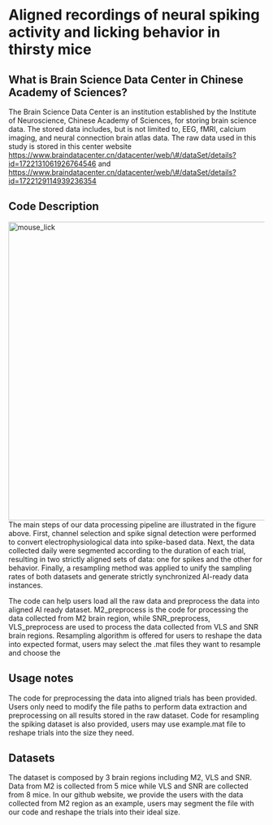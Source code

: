 Aligned recordings of neural spiking activity and licking behavior in thirsty mice
===
What is Brain Science Data Center in Chinese Academy of Sciences?
---
The Brain Science Data Center is an institution established by the Institute of Neuroscience, Chinese Academy of Sciences, for storing brain science data. The stored data includes, but is not limited to, EEG, fMRI, calcium imaging, and neural connection brain atlas data. 
The raw data used in this study is stored in this center website https://www.braindatacenter.cn/datacenter/web/\#/dataSet/details?id=1722131061926764546 and https://www.braindatacenter.cn/datacenter/web/\#/dataSet/details?id=1722129114939236354

Code Description
---
<img width="1762" height="587" alt="mouse_lick" src="https://github.com/user-attachments/assets/ab6e7aea-c019-452a-84de-2663c177faff" />
The main steps of our data processing pipeline are illustrated in the figure above. First, channel selection and spike signal detection were performed to convert electrophysiological data into spike-based data. 
Next, the data collected daily were segmented according to the duration of each trial, resulting in two strictly aligned sets of data: one for spikes and the other for behavior. Finally, a resampling method was applied to unify the sampling rates of both datasets and generate strictly synchronized AI-ready data instances.


The code can help users load all the raw data and preprocess the data into aligned AI ready dataset. M2_preprocess is the code for processing the data collected from M2 brain region, while SNR_preprocess, VLS_preprocess are used to process the data collected from VLS and SNR brain regions. Resampling algorithm is offered for users
to reshape the data into expected format, users may select the .mat files they want to resample and choose the 


Usage notes
---
The code for preprocessing the data into aligned trials has been provided. Users only need to modify the file paths to perform data extraction and preprocessing on all results stored in the raw dataset. Code for resampling the spiking dataset is also provided, users may use example.mat file to reshape trials into the size 
they need.



Datasets
---
The dataset is composed by 3 brain regions including M2, VLS and SNR. Data from M2 is collected from 5 mice while VLS and SNR are collected from 8 mice. In our github website, we provide the users with the data collected from M2 region as an example, users may segment the file with our code and reshape the trials into their ideal size.
